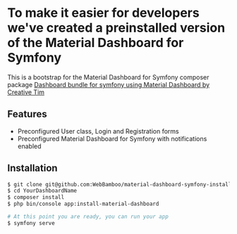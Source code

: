 # To make it easier for developers we've created a preinstalled version of the Material Dashboard for Symfony
This is a bootstrap for the Material Dashboard for Symfony composer package
[Dashboard bundle for symfony using Material Dashboard by Creative Tim][Mdfs]
## Features
- Preconfigured User class, Login and Registration forms
- Preconfigured Material Dashboard for Symfony with notifications enabled
## Installation
```sh
$ git clone git@github.com:WebBamboo/material-dashboard-symfony-installed.git YourDashboardName
$ cd YourDashboardName
$ composer install
$ php bin/console app:install-material-dashboard

# At this point you are ready, you can run your app
$ symfony serve
```


[//]: #
   [Mdfs]: <https://github.com/WebBamboo/material-dashboard-symfony>

